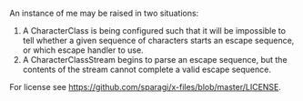 An instance of me may be raised in two situations:

1. A CharacterClass is being configured such that it will be impossible to tell whether a given sequence of characters starts an escape sequence, or which escape handler to use.
2. A CharacterClassStream begins to parse an escape sequence, but the contents of the stream cannot complete a valid escape sequence.

For license see https://github.com/sparagi/x-files/blob/master/LICENSE.
